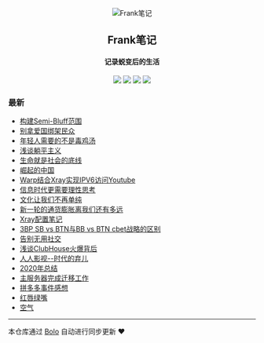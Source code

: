 <p align="center"><img alt="Frank笔记" src="https://tuchuang.frank2019.me/uploadImages/206/190/232/194/2021/03/06/21/46/492410bc-38bf-47f3-91f6-368f9024f63b.png"></p><h2 align="center">
Frank笔记
</h2>

<h4 align="center">记录蜕变后的生活</h4>
<p align="center"><a title="Frank笔记" target="_blank" href="https://github.com/dqswan18/bolo-blog"><img src="https://img.shields.io/github/last-commit/dqswan18/bolo-blog.svg?style=flat-square&color=FF9900"></a>
<a title="GitHub repo size in bytes" target="_blank" href="https://github.com/dqswan18/bolo-blog"><img src="https://img.shields.io/github/repo-size/dqswan18/bolo-blog.svg?style=flat-square"></a>
<a title="Bolo Version" target="_blank" href="https://github.com/adlered/bolo-solo"><img src="https://img.shields.io/badge/bolo-v2.5 稳定版-f1e05a.svg?style=flat-square&color=blueviolet"></a>
<a title="Hits" target="_blank" href="https://github.com/88250/hits"><img src="https://hits.b3log.org/dqswan18/bolo-blog.svg"></a></p>

### 最新

* [构建Semi-Bluff范围](https://null:-1/articles/2021/06/20/1624119685251.html)
* [别拿爱国绑架民众](https://null:-1/articles/2021/06/08/1623143816485.html)
* [年轻人需要的不是毒鸡汤](https://null:-1/articles/2021/06/04/1622813824618.html)
* [浅谈躺平主义](https://null:-1/articles/2021/05/25/1621914886868.html)
* [生命就是社会的底线](https://null:-1/articles/2021/05/11/1620708930248.html)
* [崛起的中国](https://null:-1/articles/2021/04/20/1618900707414.html)
* [Warp结合Xray实现IPV6访问Youtube](https://null:-1/articles/2021/04/05/1617631573424.html)
* [信息时代更需要理性思考](https://null:-1/articles/2021/03/25/1616653624378.html)
* [文化让我们不再单纯](https://null:-1/articles/2021/03/23/1616487181723.html)
* [新一轮的通货膨胀离我们还有多远](https://null:-1/articles/2021/03/23/1616463109516.html)
* [Xray配置笔记](https://null:-1/articles/2021/03/14/1615731621309.html)
* [3BP SB vs BTN与BB vs BTN cbet战略的区别](https://null:-1/articles/2021/03/07/1615097966208.html)
* [告别无用社交](https://null:-1/articles/2021/02/17/1613563897805.html)
* [浅谈ClubHouse火爆背后](https://null:-1/articles/2021/02/14/1613283367967.html)
* [人人影视--时代的弃儿](https://null:-1/articles/2021/02/05/1612508322257.html)
* [2020年总结](https://null:-1/articles/2021/02/01/1612164509925.html)
* [主服务器完成迁移工作](https://null:-1/articles/2021/01/23/1611375316638.html)
* [拼多多事件感想](https://null:-1/articles/2021/01/14/1610613237089.html)
* [红唇绿嘴](https://null:-1/articles/2021/01/03/1609664307374.html)
* [空气](https://null:-1/articles/2020/12/29/1609212050696.html)



---

本仓库通过 [Bolo](https://github.com/adlered/bolo-solo) 自动进行同步更新 ❤️ 